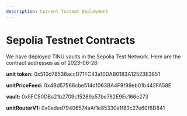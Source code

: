 ```yaml
---
description: Current Testnet Deployment
---
```


# Sepolia Testnet Contracts

We have deployed TINU vaults in the Sepolia Test Network. Here are the contract addresses as of 2023-06-26:

**unit token:** 0x510d78536accD71FC43a10DAB0183A12523E3851&#x20;

**unitPriceFeed:** 0x4Bd57566cbe514df063BA4F9f99eb01b442FA58E&#x20;

**vault:** 0x5FC50DBa21b2709c15289a57be762E9Ec166e273&#x20;

**unitRouterV1:** 0x0aded79406574aAf1e85330a1f83c27e60f6D841
